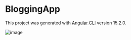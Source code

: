 # BloggingApp

This project was generated with [Angular CLI](https://github.com/angular/angular-cli) version 15.2.0.

![image](https://github.com/rhythm-chicmic/Blogging-App/assets/125264783/3b718d31-cc9f-476f-903d-81044adcbe8b)
